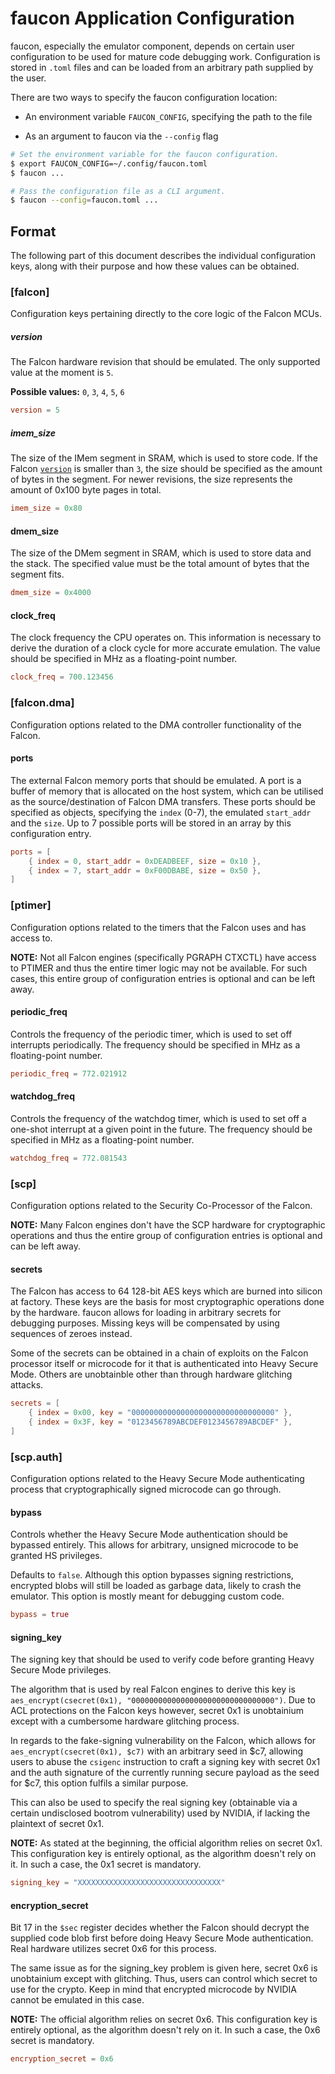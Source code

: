 # faucon Application Configuration

faucon, especially the emulator component, depends on certain user configuration to be
used for mature code debugging work. Configuration is stored in `.toml` files and can
be loaded from an arbitrary path supplied by the user.

There are two ways to specify the faucon configuration location:

* An environment variable `FAUCON_CONFIG`, specifying the path to the file

* As an argument to faucon via the `--config` flag

```sh
# Set the environment variable for the faucon configuration.
$ export FAUCON_CONFIG=~/.config/faucon.toml
$ faucon ...

# Pass the configuration file as a CLI argument.
$ faucon --config=faucon.toml ...
```

## Format

The following part of this document describes the individual configuration keys, along
with their purpose and how these values can be obtained.

### [falcon]

Configuration keys pertaining directly to the core logic of the Falcon MCUs.

##### version

The Falcon hardware revision that should be emulated. The only supported value at the
moment is `5`.

**Possible values:** `0`, `3`, `4`, `5`, `6`

```toml
version = 5
```

##### imem_size

The size of the IMem segment in SRAM, which is used to store code. If the Falcon
[`version`](#version) is smaller than `3`, the size should be specified as the
amount of bytes in the segment. For newer revisions, the size represents the amount of
0x100 byte pages in total.

```toml
imem_size = 0x80
```

#### dmem_size

The size of the DMem segment in SRAM, which is used to store data and the stack. The
specified value must be the total amount of bytes that the segment fits.

```toml
dmem_size = 0x4000
```

#### clock_freq

The clock frequency the CPU operates on. This information is necessary to derive the
duration of a clock cycle for more accurate emulation. The value should be specified
in MHz as a floating-point number.

```toml
clock_freq = 700.123456
```

### [falcon.dma]

Configuration options related to the DMA controller functionality of the Falcon.

#### ports

The external Falcon memory ports that should be emulated. A port is a buffer of memory
that is allocated on the host system, which can be utilised as the source/destination of
Falcon DMA transfers. These ports should be specified as objects, specifying the `index`
(0-7), the emulated `start_addr` and the `size`.
Up to 7 possible ports will be stored in an array by this configuration entry.

```toml
ports = [
    { index = 0, start_addr = 0xDEADBEEF, size = 0x10 },
    { index = 7, start_addr = 0xF00DBABE, size = 0x50 },
]
```

### [ptimer]

Configuration options related to the timers that the Falcon uses and has access to.

**NOTE:** Not all Falcon engines (specifically PGRAPH CTXCTL) have access to PTIMER and
thus the entire timer logic may not be available. For such cases, this entire group of
configuration entries is optional and can be left away.

#### periodic_freq

Controls the frequency of the periodic timer, which is used to set off interrupts
periodically. The frequency should be specified in MHz as a floating-point number.

```toml
periodic_freq = 772.021912
```

#### watchdog_freq

Controls the frequency of the watchdog timer, which is used to set off a one-shot
interrupt at a given point in the future. The frequency should be specified in MHz
as a floating-point number.

```toml
watchdog_freq = 772.081543
```

### [scp]

Configuration options related to the Security Co-Processor of the Falcon.

**NOTE:** Many Falcon engines don't have the SCP hardware for cryptographic operations
and thus the entire group of configuration entries is optional and can be left away.

#### secrets

The Falcon has access to 64 128-bit AES keys which are burned into silicon at factory.
These keys are the basis for most cryptographic operations done by the hardware. faucon
allows for loading in arbitrary secrets for debugging purposes. Missing keys will be
compensated by using sequences of zeroes instead.

Some of the secrets can be obtained in a chain of exploits on the Falcon processor itself
or microcode for it that is authenticated into Heavy Secure Mode. Others are unobtainble
other than through hardware glitching attacks.

```toml
secrets = [
    { index = 0x00, key = "00000000000000000000000000000000" },
    { index = 0x3F, key = "0123456789ABCDEF0123456789ABCDEF" },
]
```

### [scp.auth]

Configuration options related to the Heavy Secure Mode authenticating process that
cryptographically signed microcode can go through.

#### bypass

Controls whether the Heavy Secure Mode authentication should be bypassed entirely. This
allows for arbitrary, unsigned microcode to be granted HS privileges.

Defaults to `false`. Although this option bypasses signing restrictions, encrypted blobs
will still be loaded as garbage data, likely to crash the emulator. This option is mostly
meant for debugging custom code.

```toml
bypass = true
```

#### signing_key

The signing key that should be used to verify code before granting Heavy Secure Mode
privileges.

The algorithm that is used by real Falcon engines to derive this key is
`aes_encrypt(csecret(0x1), "00000000000000000000000000000000")`. Due to ACL protections
on the Falcon keys however, secret 0x1 is unobtainium except with a cumbersome hardware
glitching process.

In regards to the fake-signing vulnerability on the Falcon, which allows for
`aes_encrypt(csecret(0x1), $c7)` with an arbitrary seed in $c7, allowing users to abuse
the `csigenc` instruction to craft a signing key with secret 0x1 and the auth signature
of the currently running secure payload as the seed for $c7, this option fulfils a
similar purpose.

This can also be used to specify the real signing key (obtainable via a certain
undisclosed bootrom vulnerability) used by NVIDIA, if lacking the plaintext of
secret 0x1.

**NOTE:** As stated at the beginning, the official algorithm relies on secret 0x1. This
configuration key is entirely optional, as the algorithm doesn't rely on it. In such a 
case, the 0x1 secret is mandatory.

```toml
signing_key = "XXXXXXXXXXXXXXXXXXXXXXXXXXXXXXXX"
```

#### encryption_secret

Bit 17 in the `$sec` register decides whether the Falcon should decrypt the supplied code
blob first before doing Heavy Secure Mode authentication. Real hardware utilizes secret
0x6 for this process.

The same issue as for the signing_key problem is given here, secret 0x6 is unobtainium
except with glitching. Thus, users can control which secret to use for the crypto. Keep
in mind that encrypted microcode by NVIDIA cannot be emulated in this case.

**NOTE:** The official algorithm relies on secret 0x6. This configuration key is entirely
optional, as the algorithm doesn't rely on it. In such a case, the 0x6 secret is
mandatory.

```toml
encryption_secret = 0x6
```
